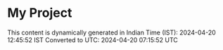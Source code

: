 # My Project

This content is dynamically generated in Indian Time (IST): 2024-04-20 12:45:52 IST
Converted to UTC: 2024-04-20 07:15:52 UTC
